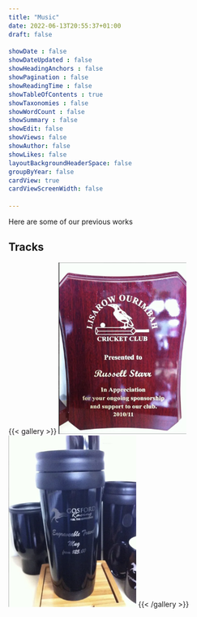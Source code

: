 ```yaml
---
title: "Music"
date: 2022-06-13T20:55:37+01:00
draft: false

showDate : false
showDateUpdated : false
showHeadingAnchors : false
showPagination : false
showReadingTime : false
showTableOfContents : true
showTaxonomies : false 
showWordCount : false
showSummary : false
showEdit: false
showViews: false
showAuthor: false
showLikes: false
layoutBackgroundHeaderSpace: false
groupByYear: false
cardView: true
cardViewScreenWidth: false

---
```


Here are some of our previous works

## Tracks

{{< gallery >}}
    <a class="grid-w50 md:grid-w33" target="_blank"><img src="gallery1.png" alt="image" width="50%" height="auto" class="nozoom m-0" />
    <a class="grid-w50 md:grid-w33" target="_blank"><img src="gallery2.png" alt="image" width="50%" height="auto" class="nozoom m-0" />
{{< /gallery >}}

